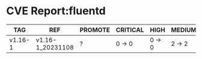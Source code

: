 # CVE Report:fluentd
|   TAG   |       REF        | PROMOTE | CRITICAL |  HIGH  | MEDIUM |  LOW   | UNKNOWN |
|---------|------------------|---------|----------|--------|--------|--------|---------|
| v1.16-1 | v1.16-1_20231108 | ?       | 0 -> 0   | 0 -> 0 | 2 -> 2 | 0 -> 0 | 0 -> 0  |
